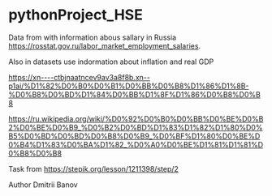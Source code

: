 # pythonProject_HSE
Data from with information abous sallary in Russia https://rosstat.gov.ru/labor_market_employment_salaries. 


Also in datasets use indormation about inflation and real GDP

https://xn----ctbjnaatncev9av3a8f8b.xn--p1ai/%D1%82%D0%B0%D0%B1%D0%BB%D0%B8%D1%86%D1%8B-%D0%B8%D0%BD%D1%84%D0%BB%D1%8F%D1%86%D0%B8%D0%B8

https://ru.wikipedia.org/wiki/%D0%92%D0%B0%D0%BB%D0%BE%D0%B2%D0%BE%D0%B9_%D0%B2%D0%BD%D1%83%D1%82%D1%80%D0%B5%D0%BD%D0%BD%D0%B8%D0%B9_%D0%BF%D1%80%D0%BE%D0%B4%D1%83%D0%BA%D1%82_%D0%A0%D0%BE%D1%81%D1%81%D0%B8%D0%B8

Task from https://stepik.org/lesson/1211398/step/2

Author Dmitrii Banov
